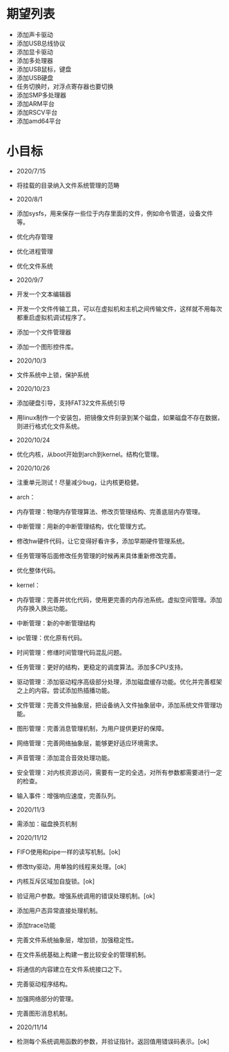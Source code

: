 # 期望列表
* 添加声卡驱动
* 添加USB总线协议
* 添加显卡驱动
* 添加多处理器
* 添加USB鼠标，键盘
* 添加USB硬盘
* 任务切换时，对浮点寄存器也要切换
* 添加SMP多处理器
* 添加ARM平台
* 添加RSCV平台
* 添加amd64平台

# 小目标
* 2020/7/15
* 将挂载的目录纳入文件系统管理的范畴
* 2020/8/1
* 添加sysfs，用来保存一些位于内存里面的文件，例如命令管道，设备文件等。
* 优化内存管理
* 优化进程管理
* 优化文件系统
* 2020/9/7
* 开发一个文本编辑器
* 开发一个文件传输工具，可以在虚拟机和主机之间传输文件，这样就不用每次都重启虚拟机调试程序了。
* 添加一个文件管理器
* 添加一个图形控件库。

* 2020/10/3
* 文件系统中上锁，保护系统

* 2020/10/23
* 添加硬盘引导，支持FAT32文件系统引导
* 用linux制作一个安装包，把镜像文件刻录到某个磁盘，如果磁盘不存在数据，则进行格式化文件系统。

* 2020/10/24
* 优化内核，从boot开始到arch到kernel。结构化管理。
* 2020/10/26
* 注重单元测试！尽量减少bug，让内核更稳健。
* arch：
* 内存管理：物理内存管理算法、修改页管理结构、完善底层内存管理。
* 中断管理：用新的中断管理结构，优化管理方式。
* 修改hw硬件代码，让它变得好看许多，添加早期硬件管理系统。
* 任务管理等后面修改任务管理的时候再来具体重新修改完善。
* 优化整体代码。
* kernel：
* 内存管理：完善并优化代码，使用更完善的内存池系统。虚拟空间管理。添加内存换入换出功能。
* 中断管理：新的中断管理结构
* ipc管理：优化原有代码。
* 时间管理：修缮时间管理代码混乱问题。
* 任务管理：更好的结构，更稳定的调度算法。添加多CPU支持。
* 驱动管理：添加驱动程序高级部分处理，添加磁盘缓存功能。优化并完善框架之上的内容。尝试添加热插播功能。
* 文件管理：完善文件抽象层，把设备纳入文件抽象层中，添加系统文件管理功能。
* 图形管理：完善消息管理机制，为用户提供更好的保障。
* 网络管理：完善网络抽象层，能够更好适应环境需求。
* 声音管理：添加混合音效处理功能。
* 安全管理：对内核资源访问，需要有一定的全选，对所有参数都需要进行一定的检查。
* 输入事件：增强响应速度，完善队列。

* 2020/11/3
* 需添加：磁盘换页机制
* 2020/11/12
* FIFO使用和pipe一样的读写机制。[ok]
* 修改tty驱动，用单独的线程来处理。[ok]
* 内核互斥区域加自旋锁。[ok]
* 验证用户参数。增强系统调用的错误处理机制。[ok]
* 添加用户态异常直接处理机制。
* 添加trace功能
* 完善文件系统抽象层，增加锁，加强稳定性。

* 在文件系统基础上构建一套比较安全的管理机制。
* 将通信的内容建立在文件系统接口之下。
* 完善驱动程序结构。
* 加强网络部分的管理。
* 完善图形消息机制。

* 2020/11/14
* 检测每个系统调用函数的参数，并验证指针。返回值用错误码表示。[ok]
